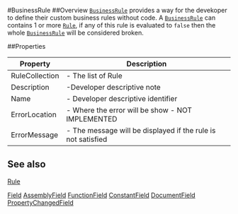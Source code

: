 #BusinessRule
##Overview
[`BusinessRule`](BusinessRule.html) provides a way for the devekoper to define their custom business rules without code. A [`BusinessRule`](BusinessRule.html) can contains 1 or more [`Rule`](Rule.html), if any of this rule is evaluated to `false` then the whole [`BusinessRule`](BusinessRule.html) will be considered broken.


##Properties
<table class="table table-condensed table-bordered">
    <thead>
<tr>
<th>Property</th>
<th>Description</th>
</tr>
</thead>
<tbody>
<tr><td>RuleCollection</td><td> - The list of Rule</td></tr>
<tr><td>Description</td><td> -Developer descriptive note </td></tr>
<tr><td>Name</td><td> - Developer descriptive identifier</td></tr>
<tr><td>ErrorLocation</td><td> - Where the error will be show - NOT IMPLEMENTED </td></tr>
<tr><td>ErrorMessage</td><td> - The message will be displayed if the rule is not satisfied</td></tr>
</tbody></table>



## See also
[Rule](Rule.html)

<a href="Field.html">Field</a>
<a href="AssemblyField.html">AssemblyField</a>
<a href="FunctionField.html">FunctionField</a>
<a href="ConstantField.html">ConstantField</a>
<a href="DocumentField.html">DocumentField</a>
<a href="PropertyChangedField.html">PropertyChangedField</a></p>
